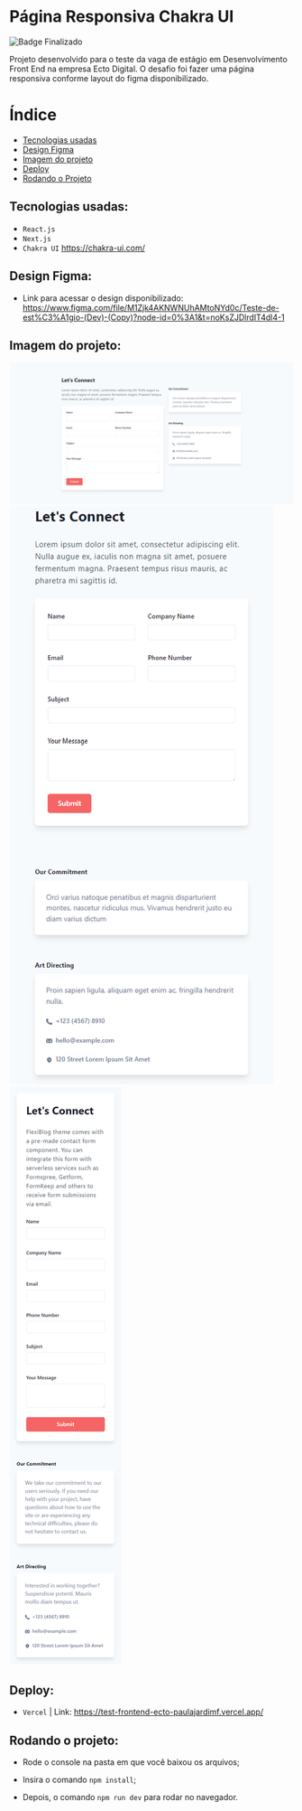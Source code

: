 # Página Responsiva Chakra UI

![Badge Finalizado](http://img.shields.io/static/v1?label=STATUS&message=FINALIZADO&color=GREEN&style=for-the-badge)

Projeto desenvolvido para o teste da vaga de estágio em Desenvolvimento Front End na empresa Ecto Digital.
O desafio foi fazer uma página responsiva conforme layout do figma disponibilizado.

# Índice

* [Tecnologias usadas](#tecnologias-usadas)
* [Design Figma](#design-figma)
* [Imagem do projeto](#imagem-do-projeto)
* [Deploy](#deploy)
* [Rodando o Projeto](#rodando-o-projeto)


## Tecnologias usadas:

- ``React.js``
- ``Next.js``
- ``Chakra UI`` <https://chakra-ui.com/>

## Design Figma:

- Link para acessar o design disponibilizado: <https://www.figma.com/file/M1Zjk4AKNWNUhAMtoNYd0c/Teste-de-est%C3%A1gio-(Dev)-(Copy)?node-id=0%3A1&t=noKsZJDlrdIT4dl4-1>

## Imagem do projeto:

![layout desktop](./public/images/layout-desktop.png)
![layout tablet](./public/images/layout-tablet.png)
![layout mobile](./public/images/layout-mobile.png)


## Deploy:

- ``Vercel`` | Link: <https://test-frontend-ecto-paulajardimf.vercel.app/>


## Rodando o projeto:
- Rode o console na pasta em que você baixou os arquivos;

- Insira o comando ``npm install``;

- Depois, o comando ``npm run dev`` para rodar no navegador.
